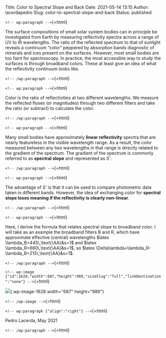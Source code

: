 Title: Color to Spectral Slope and Back
Date: 2021-05-14 13:15
Author: lacerdapedro
Slug: color-to-spectral-slope-and-back
Status: published

`<!-- wp:paragraph -->`{=html}

The surface compositions of small solar system bodies can in principle be investigated from Earth by measuring reflectivity spectra across a range of UV to IR wavelengths. The ratio of the reflected spectrum to that of sunlight reveals a continuum “color” peppered by absorption bands diagnostic of minerals and ices present on the surfaces. However, most small bodies are too faint for spectroscopy. In practice, the most accessible way to study the surfaces is through broadband colors. These at least give an idea of what the reflectivity continuum looks like.

`<!-- /wp:paragraph -->`{=html}

`<!-- wp:paragraph -->`{=html}

Color is the ratio of reflectivities at two different wavelengths. We measure the reflected fluxes (or magnitudes) through two different filters and take the ratio (or subtract) to calculate the color.

`<!-- /wp:paragraph -->`{=html}

`<!-- wp:paragraph -->`{=html}

Many small bodies have approximately **linear reflectivity** spectra that are nearly featureless in the visible wavelength range. As a result, the color measured between any two wavelengths in that range is directly related to the gradient of the spectrum. The gradient of the spectrum is commonly referred to as **spectral slope** and represented as *S'*.

`<!-- /wp:paragraph -->`{=html}

`<!-- wp:paragraph -->`{=html}

The advantage of *S'* is that it can be used to compare photometric data taken in different bands. However, the idea of exchanging color for **spectral slope loses meaning if the reflectivity is clearly non-linear**.

`<!-- /wp:paragraph -->`{=html}

`<!-- wp:paragraph -->`{=html}

Here, I derive the formula that relates spectral slope to broadband color. I will take as an example the broadband filters B and R, which have approximate effective (central) wavelengths \$latex \\lambda_B=445\\,\\text{\\AA}&s=1\$ and \$latex \\lambda_R=660\\,\\text{\\AA}&s=1\$, so \$latex \\Delta\\lambda=\\lambda_R-\\lambda_B=215\\,\\text{\\AA}&s=1\$.

`<!-- /wp:paragraph -->`{=html}

`<!-- wp:image {"id":1628,"width":687,"height":989,"sizeSlug":"full","linkDestination":"none"} -->`{=html}

![](https://lacerdapedro.files.wordpress.com/2021/05/color-to-spectral-slope-and-back-derivation.jpg){.wp-image-1628 width="687" height="989"}

`<!-- /wp:image -->`{=html}

`<!-- wp:paragraph {"align":"right"} -->`{=html}

Pedro Lacerda, May 2021

`<!-- /wp:paragraph -->`{=html}
